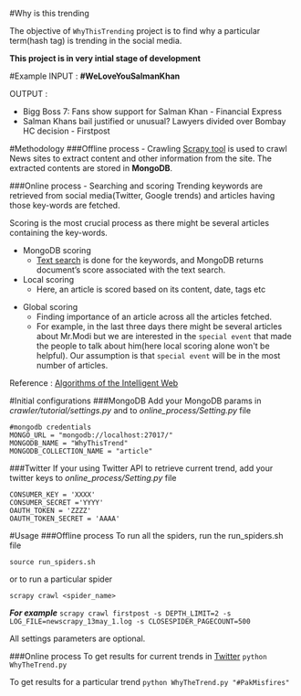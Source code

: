 #Why is this trending

The objective of `WhyThisTrending` project is to find why a particular term(hash tag) is trending in the social media.

**This project is in very intial stage of development**

#Example
INPUT : **#WeLoveYouSalmanKhan**

OUTPUT :
  - Bigg Boss 7: Fans show support for Salman Khan - Financial Express
  - Salman Khans bail justified or unusual? Lawyers divided over Bombay HC decision - Firstpost

#Methodology
###Offline process - Crawling
[Scrapy tool] is used to crawl News sites to extract content and other information from the site. The extracted contents are stored in **MongoDB**.

###Online process - Searching and scoring
Trending keywords are retrieved from social media(Twitter, Google trends) and articles having those key-words are fetched.

Scoring is the most crucial process as there might be several articles containing the key-words.
  * MongoDB scoring
    + [Text search] is done for the keywords, and MongoDB returns document’s score associated with the text search.
  * Local scoring
    + Here, an article is scored based on its content, date, tags etc
  - Global scoring
    + Finding importance of an article across all the articles fetched.
    + For example, in the last three days there might be several articles about Mr.Modi but we are interested in the `special event` that made the people to talk about him(here local scoring alone won't be helpful). Our assumption is that `special event` will be in the most number of articles.

Reference : [Algorithms of the Intelligent Web]    

#Initial configurations
###MongoDB
Add your MongoDB params in *crawler/tutorial/settings.py* and to *online_process/Setting.py* file

    #mongodb credentials
    MONGO_URL = "mongodb://localhost:27017/"
    MONGODB_NAME = "WhyThisTrend"
    MONGODB_COLLECTION_NAME = "article"

###Twitter
If your using Twitter API to retrieve current trend, add your twitter keys to *online_process/Setting.py* file
    
    CONSUMER_KEY = 'XXXX'
    CONSUMER_SECRET ='YYYY'
    OAUTH_TOKEN = 'ZZZZ'
    OAUTH_TOKEN_SECRET = 'AAAA'


#Usage
###Offline process
To run all the spiders, run the run_spiders.sh file

`source run_spiders.sh`

or to run a particular spider

`scrapy crawl <spider_name>`

***For example***
`scrapy crawl firstpost -s DEPTH_LIMIT=2 -s LOG_FILE=newscrapy_13may_1.log -s CLOSESPIDER_PAGECOUNT=500`

All settings parameters are optional.

###Online process
To get results for current trends in [Twitter]
`python WhyTheTrend.py`

To get results for a particular trend
`python WhyTheTrend.py "#PakMisfires"`

[Algorithms of the Intelligent Web]:http://www.amazon.in/Algorithms-Intelligent-Web-Haralambos-Marmanis/dp/1933988665
[Scrapy tool]:http://scrapy.org/
[Twitter]:https://twitter.com
[Text search]:http://docs.mongodb.org/manual/reference/operator/query/text/
